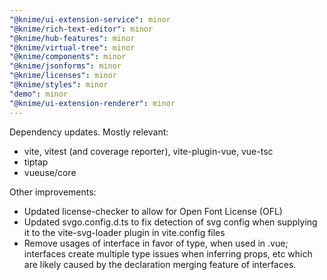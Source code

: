 ```yaml
---
"@knime/ui-extension-service": minor
"@knime/rich-text-editor": minor
"@knime/hub-features": minor
"@knime/virtual-tree": minor
"@knime/components": minor
"@knime/jsonforms": minor
"@knime/licenses": minor
"@knime/styles": minor
"demo": minor
"@knime/ui-extension-renderer": minor
---
```


Dependency updates. Mostly relevant:

- vite, vitest (and coverage reporter), vite-plugin-vue, vue-tsc
- tiptap
- vueuse/core

Other improvements:

- Updated license-checker to allow for Open Font License (OFL)
- Updated svgo.config.d.ts to fix detection of svg config when supplying it to the vite-svg-loader plugin in vite.config files
- Remove usages of interface in favor of type, when used in .vue; interfaces create multiple type issues when inferring props, etc which are likely caused by the declaration merging feature of interfaces.
